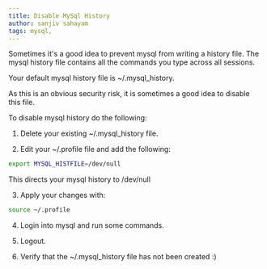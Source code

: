 ```yaml
---
title: Disable MySql History
author: sanjiv sahayam
tags: mysql,
---
```


Sometimes it's a good idea to prevent mysql from writing a history file. The mysql history file contains all the commands you type across all sessions.

Your default mysql history file is  ~/.mysql_history.

As this is an obvious security risk, it is sometimes a good idea to disable this file.

To disable mysql history do the following:

1. Delete your existing ~/.mysql_history file.

2. Edit your ~/.profile file and add the following:

``` bash
export MYSQL_HISTFILE=/dev/null
```

This directs your mysql history to /dev/null

3. Apply your changes with:

``` bash
source ~/.profile
```

4. Login into mysql and run some commands.

5. Logout.

6. Verify that the ~/.mysql_history file has not been created :)